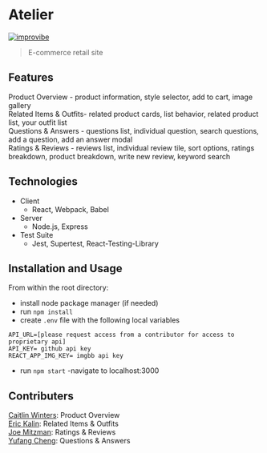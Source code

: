 # Atelier
[![improvibe](https://i.ibb.co/vPsDRs9/ezgif-com-gif-maker-2.gif "atelier")](https://i.ibb.co/6vWMBj5/ezgif-com-gif-maker.gif)
  > E-commerce retail site

## Features
Product Overview - product information, style selector, add to cart, image gallery<br>
Related Items & Outfits- related product cards, list behavior, related product list, your outfit list<br>
Questions & Answers  - questions list, individual question, search questions, add a question, add an answer modal<br>
Ratings & Reviews - reviews list, individual review tile, sort options, ratings breakdown, product breakdown, write new review, keyword search

## Technologies

- Client
  - React, Webpack, Babel
- Server
  - Node.js, Express
- Test Suite
  - Jest, Supertest, React-Testing-Library

## Installation and Usage

From within the root directory:
- install node package manager (if needed)
- run `npm install`
- create `.env` file with the following local variables

```
API_URL=[please request access from a contributor for access to proprietary api]
API_KEY= github api key
REACT_APP_IMG_KEY= imgbb api key
```
- run `npm start`
-navigate to localhost:3000

## Contributers
[Caitlin Winters](https://github.com/caiwin08): Product Overview<br>
[Eric Kalin](https://github.com/ekalin12): Related Items & Outfits<br>
[Joe Mitzman](https://github.com/joemitz): Ratings & Reviews<br>
[Yufang Cheng](https://github.com/yfcheng1): Questions & Answers<br>
